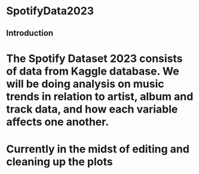 # SpotifyData2023

## Introduction

# The Spotify Dataset 2023 consists of data from Kaggle database. We will be doing analysis on music trends in relation to artist, album and track data, and how each variable affects one another.

# Currently in the midst of editing and cleaning up the plots
